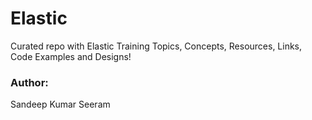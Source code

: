 # Elastic

Curated repo with Elastic Training Topics, Concepts, Resources, Links, Code Examples and Designs! 

### Author: 
Sandeep Kumar Seeram 

